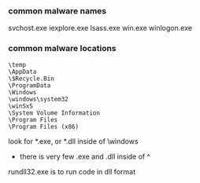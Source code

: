 ### common malware names
svchost.exe
iexplore.exe
lsass.exe
win.exe
winlogon.exe

### common malware locations
```
\temp
\AppData
\$Recycle.Bin
\ProgramData
\Windows
\windows\system32
\winSxS
\System Volume Information
\Program Files
\Program Files (x86)
```

look for *.exe, or *.dll inside of \\windows
- there is very few .exe and .dll inside of ^

rundll32.exe is to run code in dll format

